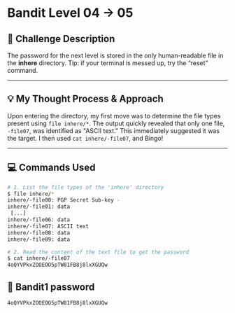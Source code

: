 # Bandit Level 04 → 05

## 🎯 Challenge Description

The password for the next level is stored in the only human-readable file in the **inhere** directory. Tip: if your terminal is messed up, try the “reset” command.

---

## 💡 My Thought Process & Approach

Upon entering the directory, my first move was to determine the file types present using `file inhere/*`.
The output quickly revealed that only one file, `-file07`, was identified as "ASCII text."
This immediately suggested it was the target. I then used `cat inhere/-file07`, and Bingo!

---

## 💻 Commands Used

```bash
# 1. List the file types of the 'inhere' directory
$ file inhere/*
inhere/-file00: PGP Secret Sub-key -
inhere/-file01: data
 [...]
inhere/-file06: data
inhere/-file07: ASCII text
inhere/-file08: data
inhere/-file09: data

# 2. Read the content of the text file to get the password
$ cat inhere/-file07
4oQYVPkxZOOEOO5pTW81FB8j8lxXGUQw
```

## 🔑 Bandit1 password
```
4oQYVPkxZOOEOO5pTW81FB8j8lxXGUQw
```

